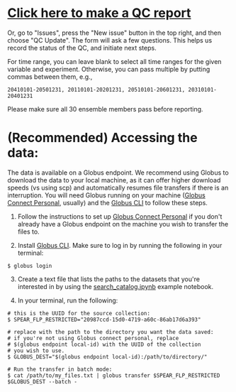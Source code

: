 # [Click here to make a QC report](https://github.com/NOAA-GFDL/spear-flp/issues/new?template=qc_update.yml)

Or, go to "Issues", press the "New issue" button in the top right, and then choose "QC Update". The form will ask a few questions. This helps us record the status of the QC, and initiate next steps.

For time range, you can leave blank to select all time ranges for the given variable and experiment. Otherwise, you can pass multiple by putting commas between them, e.g.,
```
20410101-20501231, 20110101-20201231, 20510101-20601231, 20310101-20401231
```
Please make sure all 30 ensemble members pass before reporting.

# (Recommended) Accessing the data:

The data is available on a Globus endpoint. We recommend using Globus to download the data to your local machine, as it can offer higher download speeds (vs using scp) and automatically resumes file transfers if there is an interruption. You will need Globus running on your machine ([Globus Connect Personal](https://www.globus.org/globus-connect-personal), usually) and the [Globus CLI](https://docs.globus.org/cli/) to follow these steps.

1. Follow the instructions to set up [Globus Connect Personal](https://www.globus.org/globus-connect-personal) if you don't already have a Globus endpoint on the machine you wish to transfer the files to.

2. Install [Globus CLI](https://docs.globus.org/cli/). Make sure to log in by running the following in your terminal:
```
$ globus login
```

3. Create a text file that lists the paths to the datasets that you're interested in by using the [search_catalog.ipynb](https://github.com/NOAA-GFDL/spear-flp/blob/dev/examples/search_catalog.ipynb) example notebook.

4. In your terminal, run the following:
```
# this is the UUID for the source collection:
$ SPEAR_FLP_RESTRICTED="20987ccd-15d0-4719-a60c-86ab17d6a393"

# replace with the path to the directory you want the data saved:
# if you're not using Globus connect personal, replace
# $(globus endpoint local-id) with the UUID of the collection
# you wish to use.
$ GLOBUS_DEST="$(globus endpoint local-id):/path/to/directory/"

# Run the transfer in batch mode:
$ cat /path/to/my_files.txt | globus transfer $SPEAR_FLP_RESTRICTED $GLOBUS_DEST --batch -
```
